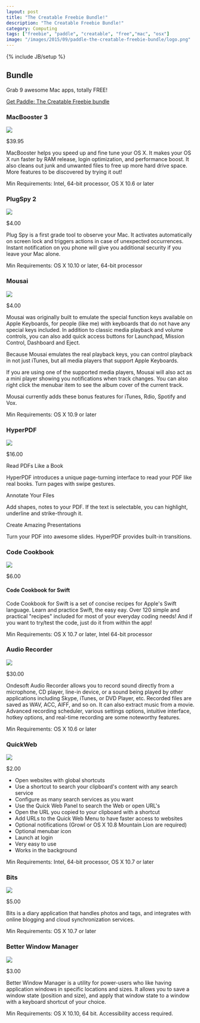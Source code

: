 ```yaml
---
layout: post
title: "The Creatable Freebie Bundle!"
description: "The Creatable Freebie Bundle!"
category: Computing
tags: ["freebie", "paddle", "creatable", "free","mac", "osx"]
image: "/images/2015/09/paddle-the-creatable-freebie-bundle/logo.png"
---
```

{% include JB/setup %}

## Bundle

Grab 9 awesome Mac apps, totally FREE!

[Get Paddle: The Creatable Freebie bundle](https://creatable.co/freebies/the-creatable-free-mac-bundle/)

### MacBooster 3

<img src="/images/2015/09/paddle-the-creatable-freebie-bundle/82.png" class="center-block img-thumbnail img-small" />

$39.95

MacBooster helps you speed up and fine tune your OS X. It makes your OS X run faster by RAM release, login optimization, and performance boost. It also cleans out junk and unwanted files to free up more hard drive space. More features to be discovered by trying it out!

Min Requirements: Intel, 64-bit processor, OS X 10.6 or later

### PlugSpy 2

<img src="/images/2015/09/paddle-the-creatable-freebie-bundle/83.png" class="center-block img-thumbnail img-small" />

$4.00

Plug Spy is a first grade tool to observe your Mac. It activates automatically on screen lock and triggers actions in case of unexpected occurrences. Instant notification on you phone will give you additional security if you leave your Mac alone.

Min Requirements: OS X 10.10 or later, 64-bit processor

### Mousai

<img src="/images/2015/09/paddle-the-creatable-freebie-bundle/84.png" class="center-block img-thumbnail img-small" />

$4.00

Mousai was originally built to emulate the special function keys available on Apple Keyboards, for people (like me) with keyboards that do not have any special keys included. In addition to classic media playback and volume controls, you can also add quick access buttons for Launchpad, Mission Control, Dashboard and Eject.

Because Mousai emulates the real playback keys, you can control playback in not just iTunes, but all media players that support Apple Keyboards.

If you are using one of the supported media players, Mousai will also act as a mini player showing you notifications when track changes. You can also right click the menubar item to see the album cover of the current track.

Mousai currently adds these bonus features for iTunes, Rdio, Spotify and Vox.

Min Requirements: OS X 10.9 or later

### HyperPDF

<img src="/images/2015/09/paddle-the-creatable-freebie-bundle/85.png" class="center-block img-thumbnail img-small" />

$16.00

Read PDFs Like a Book

HyperPDF introduces a unique page-turning interface to read your PDF like real books. Turn pages with swipe gestures.

Annotate Your Files

Add shapes, notes to your PDF. If the text is selectable, you can highlight, underline and strike-through it.

Create Amazing Presentations

Turn your PDF into awesome slides. HyperPDF provides built-in transitions.

### Code Cookbook

<img src="/images/2015/09/paddle-the-creatable-freebie-bundle/86.png" class="center-block img-thumbnail img-small" />

$6.00

#### Code Cookbook for Swift

Code Cookbook for Swift is a set of concise recipes for Apple's Swift language. Learn and practice Swift, the easy eay. Over 120 simple and practical "recipes" included for most of your everyday coding needs! And if you want to try/test the code, just do it from within the app!

Min Requirements: OS X 10.7 or later, Intel 64-bit processor

### Audio Recorder

<img src="/images/2015/09/paddle-the-creatable-freebie-bundle/87.png" class="center-block img-thumbnail img-small" />

$30.00

Ondesoft Audio Recorder allows you to record sound directly from a microphone, CD player, line-in device, or a sound being played by other applications including Skype, iTunes, or DVD Player, etc. Recorded files are saved as WAV, ACC, AIFF, and so on. It can also extract music from a movie. Advanced recording scheduler, various settings options, intuitive interface, hotkey options, and real-time recording are some noteworthy features.

Min Requirements: OS X 10.6 or later


### QuickWeb

<img src="/images/2015/09/paddle-the-creatable-freebie-bundle/88.png" class="center-block img-thumbnail img-small" />

$2.00

* Open websites with global shortcuts
* Use a shortcut to search your clipboard's content with any search service
* Configure as many search services as you want
* Use the Quick Web Panel to search the Web or open URL's
* Open the URL you copied to your clipboard with a shortcut
* Add URLs to the Quick Web Menu to have faster access to websites
* Optional notifications (Growl or OS X 10.8 Mountain Lion are required)
* Optional menubar icon
* Launch at login
* Very easy to use
* Works in the background

Min Requirements: Intel, 64-bit processor, OS X 10.7 or later

### Bits

<img src="/images/2015/09/paddle-the-creatable-freebie-bundle/89.png" class="center-block img-thumbnail img-small" />

$5.00

Bits is a diary application that handles photos and tags, and integrates with online blogging and cloud synchronization services.

Min Requirements: OS X 10.7 or later


### Better Window Manager

<img src="/images/2015/09/paddle-the-creatable-freebie-bundle/90.png" class="center-block img-thumbnail img-small" />

$3.00

Better Window Manager is a utility for power-users who like having application windows in specific locations and sizes. It allows you to save a window state (position and size), and apply that window state to a window with a keyboard shortcut of your choice.

Min Requirements: OS X 10.10, 64 bit. Accessibility access required.
